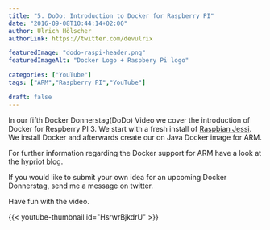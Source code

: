 ```yaml
---
title: "5. DoDo: Introduction to Docker for Raspberry PI"
date: "2016-09-08T10:44:14+02:00"
author: Ulrich Hölscher
authorLink: https://twitter.com/devulrix

featuredImage: "dodo-raspi-header.png"
featuredImageAlt: "Docker Logo + Raspbery Pi logo"

categories: ["YouTube"]
tags: ["ARM","Raspberry PI","YouTube"]

draft: false
---
```


In our fifth Docker Donnerstag(DoDo) Video we cover the introduction of Docker for Respberry PI 3. We start with a fresh install of [Raspbian Jessi](https://www.raspberrypi.org/downloads/raspbian/). We install Docker and afterwards create our on Java Docker image for ARM.

For further information regarding the Docker support for ARM have a look at the [hypriot blog](http://blog.hypriot.com/).

If you would like to submit your own idea for an upcoming Docker Donnerstag, send me a message on twitter.

Have fun with the video.

{{< youtube-thumbnail id="HsrwrBjkdrU" >}}
